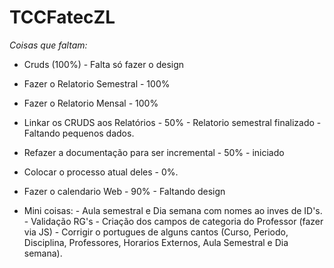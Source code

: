 # TCCFatecZL

*Coisas que faltam:*

  - Cruds (100%) - Falta só fazer o design
  - Fazer o Relatorio Semestral - 100%
  - Fazer o Relatorio Mensal - 100% 
  - Linkar os CRUDS aos Relatórios - 50% - Relatorio semestral finalizado - Faltando pequenos dados.
  - Refazer a documentação para ser incremental - 50% - iniciado
  - Colocar o processo atual deles - 0%.
  - Fazer o calendario Web - 90% - Faltando design 
  
  - Mini coisas:
               - Aula semestral e Dia semana com nomes ao inves de ID's.
               - Validação RG's
               - Criação dos campos de categoria do Professor (fazer via JS)
               - Corrigir o portugues de alguns cantos (Curso, Periodo, Disciplina, Professores, Horarios Externos, Aula Semestral e Dia semana).
